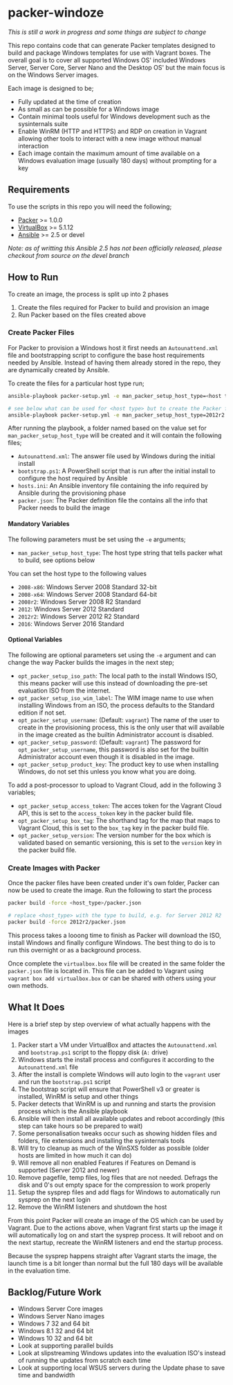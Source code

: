 # packer-windoze

_This is still a work in progress and some things are subject to change_

This repo contains code that can generate Packer templates designed to build
and package Windows templates for use with Vagrant boxes. The overall goal is
to cover all supported Windows OS' included Windows Server, Server Core,
Server Nano and the Desktop OS' but the main focus is on the Windows Server
images.

Each image is designed to be;

* Fully updated at the time of creation
* As small as can be possible for a Windows image
* Contain minimal tools useful for Windows development such as the sysinternals suite
* Enable WinRM (HTTP and HTTPS) and RDP on creation in Vagrant allowing other tools to interact with a new image without manual interaction
* Each image contain the maximum amount of time available on a Windows evaluation image (usually 180 days) without prompting for a key

## Requirements

To use the scripts in this repo you will need the following;

* [Packer](https://www.packer.io/docs/install/index.html) >= 1.0.0
* [VirtualBox](https://www.virtualbox.org/wiki/Downloads) >= 5.1.12
* [Ansible](https://github.com/ansible/ansible) >= 2.5 or devel

_Note: as of writting this Ansible 2.5 has not been officially released, please checkout from source on the devel branch_

## How to Run

To create an image, the process is split up into 2 phases

1. Create the files required for Packer to build and provision an image
2. Run Packer based on the files created above

### Create Packer Files

For Packer to provision a Windows host it first needs an `Autounattend.xml`
file and bootstrapping script to configure the base host requirements needed by
Ansible. Instead of having them already stored in the repo, they are
dynamically created by Ansible.

To create the files for a particular host type run;

```bash
ansible-playbook packer-setup.yml -e man_packer_setup_host_type=<host type>

# see below what can be used for <host type> but to create the Packer files for a Server 2012 R2 image run
ansible-playbook packer-setup.yml -e man_packer_setup_host_type=2012r2
```

After running the playbook, a folder named based on the value set for
`man_packer_setup_host_type` will be created and it will contain the following
files;

* `Autounattend.xml`: The answer file used by Windows during the initial install
* `bootstrap.ps1`: A PowerShell script that is run after the initial install to configure the host required by Ansible
* `hosts.ini`: An Ansible inventory file containing the info required by Ansible during the provisioning phase
* `packer.json`: The Packer definition file the contains all the info that Packer needs to build the image

#### Mandatory Variables

The following parameters must be set using the `-e` arguments;

* `man_packer_setup_host_type`: The host type string that tells packer what to build, see options below

You can set the host type to the following values

* `2008-x86`: Windows Server 2008 Standard 32-bit
* `2008-x64`: Windows Server 2008 Standard 64-bit
* `2008r2`: Windows Server 2008 R2 Standard
* `2012`: Windows Server 2012 Standard
* `2012r2`: Windows Server 2012 R2 Standard
* `2016`: Windows Server 2016 Standard

#### Optional Variables

The following are optional parameters set using the `-e` argument and can
change the way Packer builds the images in the next step;

* `opt_packer_setup_iso_path`: The local path to the install Windows ISO, this means packer will use this instead of downloading the pre-set evaluation ISO from the internet.
* `opt_packer_setup_iso_wim_label`: The WIM image name to use when installing Windows from an ISO, the process defaults to the Standard edition if not set.
* `opt_packer_setup_username`: (Default: `vagrant`) The name of the user to create in the provisioning process, this is the only user that will available in the image created as the builtin Administrator account is disabled.
* `opt_packer_setup_password`: (Default: `vagrant`) The password for `opt_packer_setup_username`, this password is also set for the builtin Administrator account even though it is disabled in the image.
* `opt_packer_setup_product_key`: The product key to use when installing Windows, do not set this unless you know what you are doing.

To add a post-processor to upload to Vagrant Cloud, add in the following 3
variables;

* `opt_packer_setup_access_token`: The acces token for the Vagrant Cloud API, this is set to the `access_token` key in the packer build file.
* `opt_packer_setup_box_tag`: The shorthand tag for the map that maps to Vagrant Cloud, this is set to the `box_tag` key in the packer build file.
* `opt_packer_setup_version`: The version number for the box which is validated based on semantic versioning, this is set to the `version` key in the packer build file.

### Create Images with Packer

Once the packer files have been created under it's own folder, Packer can now
be used to create the image. Run the following to start the process

```bash
packer build -force <host_type>/packer.json

# replace <host_type> with the type to build, e.g. for Server 2012 R2
packer build -force 2012r2/packer.json
```

This process takes a looong time to finish as Packer will download the ISO,
install Windows and finally configure Windows. The best thing to do is to run
this overnight or as a background process.

Once complete the `virtualbox.box` file will be created in the same folder the
`packer.json` file is located in. This file can be added to Vagrant using
`vagrant box add virtualbox.box` or can be shared with others using your own
methods.

## What It Does

Here is a brief step by step overview of what actually happens with the images

1. Packer start a VM under VirtualBox and attactes the `Autounattend.xml` and `bootstrap.ps1` script to the floppy disk (`A:` drive)
2. Windows starts the install process and configures it according to the `Autounattend.xml` file
3. After the install is complete Windows will auto login to the `vagrant` user and run the `bootstrap.ps1` script
4. The bootstrap script will ensure that PowerShell v3 or greater is installed, WinRM is setup and other things
5. Packer detects that WinRM is up and running and starts the provision process which is the Ansible playbook
6. Ansible will then install all available updates and reboot accordingly (this step can take hours so be prepared to wait)
7. Some personalisation tweaks occur such as showing hidden files and folders, file extensions and installing the sysinternals tools
8. Will try to cleanup as much of the WinSXS folder as possible (older hosts are limited in how much it can do)
9. Will remove all non enabled Features if Features on Demand is supported (Server 2012 and newer)
10. Remove pagefile, temp files, log files that are not needed. Defrags the disk and 0's out empty space for the compression to work properly
11. Setup the sysprep files and add flags for Windows to automatically run sysprep on the next login
12. Remove the WinRM listeners and shutdown the host

From this point Packer will create an image of the OS which can be used by
Vagrant. Due to the actions above, when Vagrant first starts up the image it
will automatically log on and start the sysprep process. It will reboot and on
the next startup, recreate the WinRM listeners and end the startup process.

Because the sysprep happens straight after Vagrant starts the image, the launch
time is a bit longer than normal but the full 180 days will be available in the
evaluation time.

## Backlog/Future Work

* Windows Server Core images
* Windows Server Nano images
* Windows 7 32 and 64 bit
* Windows 8.1 32 and 64 bit
* Windows 10 32 and 64 bit
* Look at supporting parallel builds
* Look at slipstreaming Windows updates into the evaluation ISO's instead of running the updates from scratch each time
* Look at supporting local WSUS servers during the Update phase to save time and bandwidth
